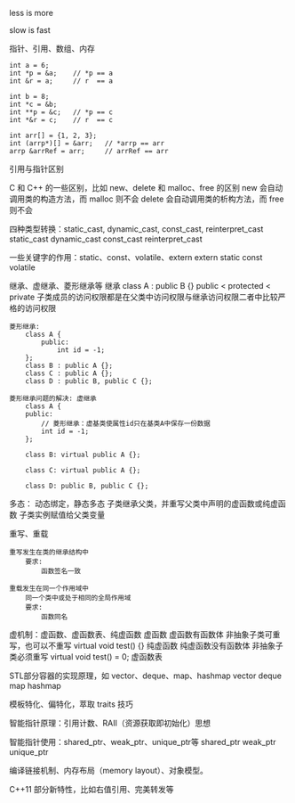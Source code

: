 

less is more

slow is fast


指针、引用、数组、内存
    
    int a = 6; 
    int *p = &a;    // *p == a
    int &r = a;     // r  == a

    int b = 8;
    int *c = &b;
    int **p = &c;   // *p == c
    int *&r = c;    // r  == c

    int arr[] = {1, 2, 3};
    int (arrp*)[] = &arr;   // *arrp == arr
    arrp &arrRef = arr;     // arrRef == arr


引用与指针区别


C 和 C++ 的一些区别，比如 new、delete 和 malloc、free 的区别
    new 会自动调用类的构造方法，而 malloc 则不会
    delete 会自动调用类的析构方法，而 free 则不会


四种类型转换：static_cast, dynamic_cast, const_cast, reinterpret_cast
    static_cast
    dynamic_cast
    const_cast
    reinterpret_cast


一些关键字的作用：static、const、volatile、extern
    extern
    static
    const
    volatile


继承、虚继承、菱形继承等
    继承
        class A : public B {}
            public < protected < private
            子类成员的访问权限都是在父类中访问权限与继承访问权限二者中比较严格的访问权限

    菱形继承:
        class A {
            public:
                int id = -1;
        };
        class B : public A {};
        class C : public A {};
        class D : public B, public C {};

    菱形继承问题的解决: 虚继承
        class A {
        public:
            // 菱形继承：虚基类使属性id只在基类A中保存一份数据
            int id = -1;
        };

        class B: virtual public A {};

        class C: virtual public A {};

        class D: public B, public C {};


多态： 动态绑定，静态多态
    子类继承父类，并重写父类中声明的虚函数或纯虚函数
    子类实例赋值给父类变量


重写、重载

    重写发生在类的继承结构中
        要求:
            函数签名一致

    重载发生在同一个作用域中
        同一个类中或处于相同的全局作用域
        要求:
            函数同名


虚机制：虚函数、虚函数表、纯虚函数
    虚函数
        虚函数有函数体
        非抽象子类可重写，也可以不重写
        virtual void test() {}
    纯虚函数
        纯虚函数没有函数体
        非抽象子类必须重写
        virtual void test() = 0;
    虚函数表


STL部分容器的实现原理，如 vector、deque、map、hashmap
    vector
    deque
    map
    hashmap


模板特化、偏特化，萃取 traits 技巧


智能指针原理：引用计数、RAII（资源获取即初始化）思想


智能指针使用：shared_ptr、weak_ptr、unique_ptr等
    shared_ptr
    weak_ptr
    unique_ptr


编译链接机制、内存布局（memory layout）、对象模型。


C++11 部分新特性，比如右值引用、完美转发等

